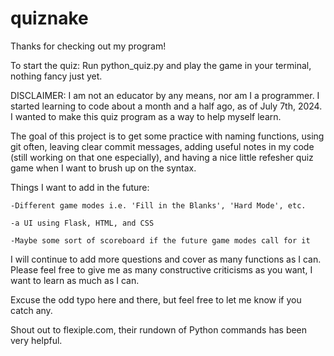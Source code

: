 # quiznake
Thanks for checking out my program!

To start the quiz: Run python_quiz.py and play the game in your terminal, nothing fancy just yet.

DISCLAIMER: I am not an educator by any means, nor am I a programmer. I started learning to code about a month and a half ago, as of July 7th, 2024.
I wanted to make this quiz program as a way to help myself learn.

The goal of this project is to get some practice with naming functions, using git often, leaving clear commit messages, adding 
useful notes in my code (still working on that one especially), and having a nice little refesher quiz game when I want to brush up on the syntax.

Things I want to add in the future:

    -Different game modes i.e. 'Fill in the Blanks', 'Hard Mode', etc.

    -a UI using Flask, HTML, and CSS

    -Maybe some sort of scoreboard if the future game modes call for it

I will continue to add more questions and cover as many functions as I can. Please feel free to give me as many constructive criticisms as you want,
I want to learn as much as I can. 

Excuse the odd typo here and there, but feel free to let me know if you catch any.

Shout out to flexiple.com, their rundown of Python commands has been very helpful.